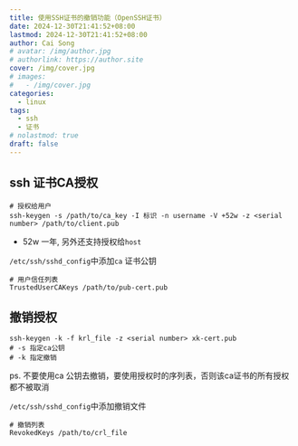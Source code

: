 ```yaml
---
title: 使用SSH证书的撤销功能（OpenSSH证书）
date: 2024-12-30T21:41:52+08:00
lastmod: 2024-12-30T21:41:52+08:00
author: Cai Song
# avatar: /img/author.jpg
# authorlink: https://author.site
cover: /img/cover.jpg
# images:
#   - /img/cover.jpg
categories:
  - linux
tags:
  - ssh
  - 证书
# nolastmod: true
draft: false
---
```


## ssh 证书CA授权

```shell
# 授权给用户
ssh-keygen -s /path/to/ca_key -I 标识 -n username -V +52w -z <serial number> /path/to/client.pub
```
* 52w 一年, 另外还支持授权给`host`

`/etc/ssh/sshd_config`中添加`ca` 证书公钥
```shell
# 用户信任列表
TrustedUserCAKeys /path/to/pub-cert.pub
```

## 撤销授权
```shell
ssh-keygen -k -f krl_file -z <serial number> xk-cert.pub
# -s 指定ca公钥
# -k 指定撤销
```
ps. 不要使用ca 公钥去撤销，要使用授权时的序列表，否则该ca证书的所有授权都不被取消

`/etc/ssh/sshd_config`中添加撤销文件
```plain
# 撤销列表 
RevokedKeys /path/to/crl_file
```